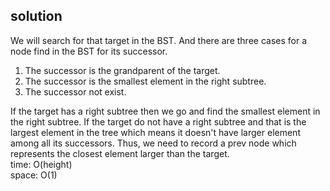 ## solution
We will search for that target in the BST. And there are three cases for a node find in the BST for its successor.<br>
1. The successor is the grandparent of the target.
2. The successor is the smallest element in the right subtree.
3. The successor not exist.

If the target has a right subtree then we go and find the smallest element in the right subtree. If the target do not have a right subtree and that is the largest element in the tree which means it doesn't have larger element among all its successors. Thus, we need to record a prev node which represents the closest element larger than the target.<br>
time: O(height)<br>
space: O(1)
